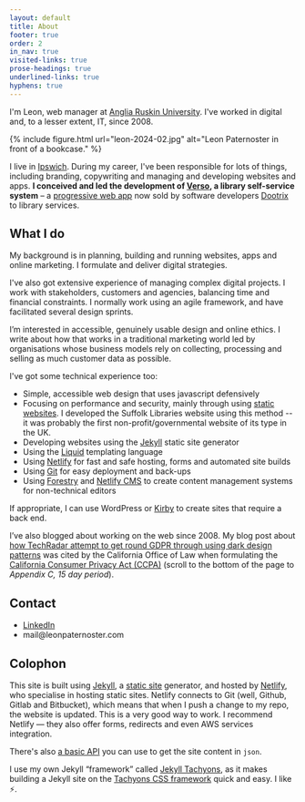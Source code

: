```yaml
---
layout: default
title: About
footer: true
order: 2
in_nav: true
visited-links: true
prose-headings: true
underlined-links: true
hyphens: true
---
```


I'm Leon, web manager at [Anglia Ruskin University](https://aru.ac.uk/). I've worked in digital and, to a lesser extent, IT, since 2008.

{% include figure.html url="leon-2024-02.jpg" alt="Leon Paternoster in front of a bookcase." %}

I live in [Ipswich](https://en.wikipedia.org/wiki/Ipswich). During my career, I've been responsible for lots of things, including branding, copywriting and managing and developing websites and apps. **I conceived and led the development of [Verso](https://dootrix.com/verso/), a library self-service system** – a [progressive web app](https://en.wikipedia.org/wiki/Progressive_web_applications) now sold by software developers [Dootrix](https://dootrix.com/) to library services.

## What I do

My background is in planning, building and running websites, apps and online marketing. I formulate and deliver digital strategies.

I've also got extensive experience of managing complex digital projects. I work with stakeholders, customers and agencies, balancing time and financial constraints. I normally work using an agile framework, and have facilitated several design sprints.

I’m interested in accessible, genuinely usable design and online ethics. I write about how that works in a traditional marketing world led by organisations whose business models rely on collecting, processing and selling as much customer data as possible.

I've got some technical experience too:

- Simple, accessible web design that uses javascript defensively
- Focusing on performance and security, mainly through using [static websites](https://en.wikipedia.org/wiki/Static_web_page). I developed the Suffolk Libraries website using this method -- it was probably the first non-profit/governmental website of its type in the UK.
- Developing websites using the [Jekyll](https://jekyllrb.com) static site generator
- Using the [Liquid](https://shopify.github.io/liquid/) templating language
- Using [Netlify](https://netlify.com) for fast and safe hosting, forms and automated site builds
- Using [Git](https://git-scm.com/) for easy deployment and back-ups
- Using [Forestry](https://forestry.io/) and [Netlify CMS](https://www.netlifycms.org/) to create content management systems for non-technical editors

If appropriate, I can use WordPress or [Kirby](https://getkirby.com) to create sites that require a back end.

I’ve also blogged about working on the web since 2008. My blog post about [how TechRadar attempt to get round GDPR through using dark design patterns](/posts/techradar-gdpr/) was cited by the California Office of Law when formulating the [California Consumer Privacy Act (CCPA)](https://oag.ca.gov/privacy/ccpa/regs) (scroll to the bottom of the page to <cite>Appendix C, 15 day period</cite>).

## Contact

<ul>

<li><a href="https://uk.linkedin.com/in/leonpaternoster">LinkedIn</a></li>
<li>mail@leonpaternoster.com</li>

</ul>

## Colophon

<p>This site is built using <a href="https://jekyllrb.com">Jekyll</a>, a <a href="https://en.wikipedia.org/wiki/Static_web_page">static site</a> generator, and hosted by <a href="https://www.netlify.com">Netlify</a>, who specialise in hosting static sites. Netlify connects to Git (well, Github, Gitlab and Bitbucket), which means that when I push a change to my repo, the website is updated. This is a very good way to work. I recommend Netlify &#8212; they also offer forms, redirects and even AWS services integration.</p>

<p>There's also <a href="/api">a basic API</a> you can use to get the site content in <code>json</code>.</p>

<p>I use my own Jekyll &#8220;framework&#8221; called <a href="https://github.com/leonp/jekyll-tachyons">Jekyll Tachyons</a>, as it makes building a Jekyll site on the <a href="http://tachyons.io">Tachyons CSS framework</a> quick and easy. I like <span role="img" aria-label="lightning fast">⚡️</span>.</p>
